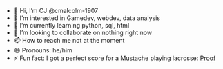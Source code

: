 - 👋 Hi, I’m CJ @cmalcolm-1907
- 👀 I’m interested in Gamedev, webdev, data analysis
- 🌱 I’m currently learning python, sql, html
- 💞️ I’m looking to collaborate on nothing right now
- 📫 How to reach me not at the moment
- 😄 Pronouns: he/him
- ⚡ Fun fact: I got a perfect score for a Mustache playing lacrosse: [Proof](https://laxallstars.com/mustache-rankings-world-championships/)


<!---
cmalcolm-1907/cmalcolm-1907 is a ✨ special ✨ repository because its `README.md` (this file) appears on your GitHub profile.
You can click the Preview link to take a look at your changes.
--->
